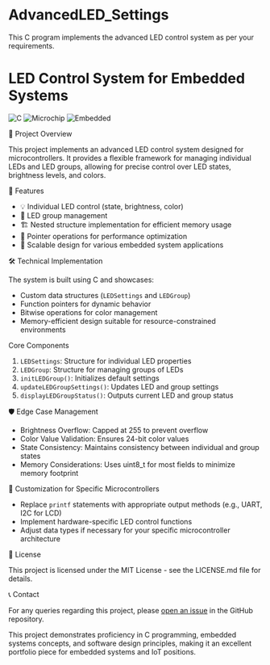 # AdvancedLED_Settings
This C program implements the advanced LED control system as per your requirements. 
# LED Control System for Embedded Systems

![C](https://img.shields.io/badge/c-%2300599C.svg?style=for-the-badge&logo=c&logoColor=white)
![Microchip](https://img.shields.io/badge/Microchip-BA161C?style=for-the-badge)
![Embedded](https://img.shields.io/badge/Embedded-555555?style=for-the-badge)

📌 Project Overview

This project implements an advanced LED control system designed for microcontrollers. It provides a flexible framework for managing individual LEDs and LED groups, allowing for precise control over LED states, brightness levels, and colors.

🌟 Features

- 💡 Individual LED control (state, brightness, color)
- 🔗 LED group management
- 🏗️ Nested structure implementation for efficient memory usage
- 🚀 Pointer operations for performance optimization
- 📏 Scalable design for various embedded system applications

🛠 Technical Implementation

The system is built using C and showcases:

- Custom data structures (`LEDSettings` and `LEDGroup`)
- Function pointers for dynamic behavior
- Bitwise operations for color management
- Memory-efficient design suitable for resource-constrained environments

Core Components

1. `LEDSettings`: Structure for individual LED properties
2. `LEDGroup`: Structure for managing groups of LEDs
3. `initLEDGroup()`: Initializes default settings
4. `updateLEDGroupSettings()`: Updates LED and group settings
5. `displayLEDGroupStatus()`: Outputs current LED and group status

🛡 Edge Case Management

- Brightness Overflow: Capped at 255 to prevent overflow
- Color Value Validation: Ensures 24-bit color values
- State Consistency: Maintains consistency between individual and group states
- Memory Considerations: Uses uint8_t for most fields to minimize memory footprint


🔧 Customization for Specific Microcontrollers

- Replace `printf` statements with appropriate output methods (e.g., UART, I2C for LCD)
- Implement hardware-specific LED control functions
- Adjust data types if necessary for your specific microcontroller architecture

📜 License

This project is licensed under the MIT License - see the LICENSE.md file for details.

📞 Contact

For any queries regarding this project, please [open an issue](https://github.com/yourusername/led-control-system/issues) in the GitHub repository.

This project demonstrates proficiency in C programming, embedded systems concepts, and software design principles, making it an excellent portfolio piece for embedded systems and IoT positions.
